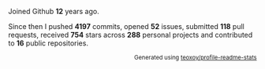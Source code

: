 Joined Github **12** years ago.

Since then I pushed **4197** commits, opened **52** issues, submitted **118** pull requests, received **754** stars across **288** personal projects and contributed to **16** public repositories.

<p align="right"><sub>Generated using <a href="https://github.com/marketplace/actions/profile-readme-stats">teoxoy/profile-readme-stats</a></sub></p>
